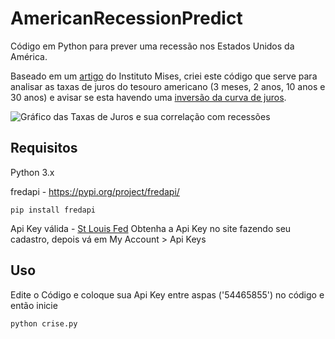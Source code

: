 # AmericanRecessionPredict
Código em Python para prever uma recessão nos Estados Unidos da América.

Baseado em um [artigo](https://mises.org.br/Article.aspx?id=2971) do Instituto Mises, criei este código que serve para analisar as taxas de juros do tesouro americano (3 meses, 2 anos, 10 anos e 30 anos) e avisar se esta havendo uma [inversão da curva de juros](https://www.investopedia.com/terms/i/invertedyieldcurve.asp).

![Gráfico das Taxas de Juros e sua correlação com recessões](https://fred.stlouisfed.org/graph/fredgraph.png?g=morW)

## Requisitos
Python 3.x


fredapi - https://pypi.org/project/fredapi/
```
pip install fredapi
```

Api Key válida - [St Louis Fed](https://fred.stlouisfed.org/)
Obtenha a Api Key no site fazendo seu cadastro, depois vá em My Account > Api Keys

## Uso

Edite o Código e coloque sua Api Key entre aspas ('54465855') no código e então inicie
```
python crise.py
```
